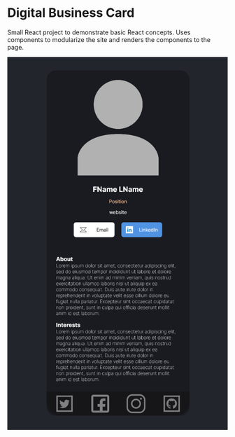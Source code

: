 # Digital Business Card

Small React project to demonstrate basic React concepts. Uses components to modularize the site and renders the components to the page.

![Screenshot](preview-digital-business-card.png)
